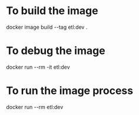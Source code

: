 # To build the image

docker image build --tag etl:dev .

# To debug the image

docker run --rm -it etl:dev

# To run the image process

docker run --rm etl:dev
